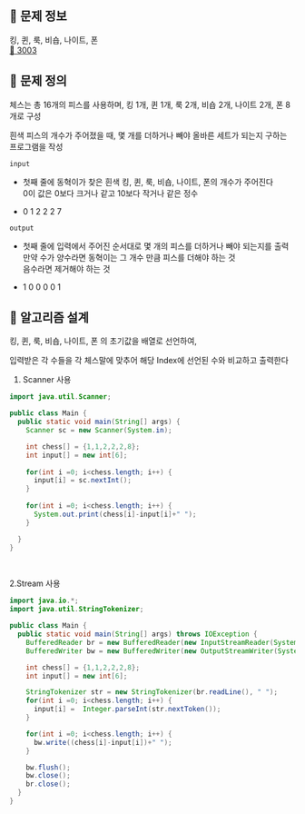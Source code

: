 ## 🌵 문제 정보
킹, 퀸, 룩, 비숍, 나이트, 폰 <br>
[🚗 3003](https://www.acmicpc.net/problem/3003)

## 🌵 문제 정의

체스는 총 16개의 피스를 사용하며, 킹 1개, 퀸 1개, 룩 2개, 비숍 2개, 나이트 2개, 폰 8개로 구성 <br>

흰색 피스의 개수가 주어졌을 때, 몇 개를 더하거나 빼야 올바른 세트가 되는지 구하는 프로그램을 작성

`input` <br>
- 첫째 줄에 동혁이가 찾은 흰색 킹, 퀸, 룩, 비숍, 나이트, 폰의 개수가 주어진다 <br>
  0이 값은 0보다 크거나 같고 10보다 작거나 같은 정수


- 0 1 2 2 2 7

`output` <br>
- 첫째 줄에 입력에서 주어진 순서대로 몇 개의 피스를 더하거나 빼야 되는지를 출력 <br>
  만약 수가 양수라면 동혁이는 그 개수 만큼 피스를 더해야 하는 것 <br>
  음수라면 제거해야 하는 것


- 1 0 0 0 0 1

## 🌵 알고리즘 설계

킹, 퀸, 룩, 비숍, 나이트, 폰 의 초기값을 배열로 선언하여, <br>

입력받은 각 수들을 각 체스말에 맞추어 해당 Index에 선언된 수와 비교하고 출력한다

1. Scanner 사용
```java
import java.util.Scanner;

public class Main {
  public static void main(String[] args) {
    Scanner sc = new Scanner(System.in);

    int chess[] = {1,1,2,2,2,8};
    int input[] = new int[6];
    
    for(int i =0; i<chess.length; i++) {
      input[i] = sc.nextInt();
    }
    
    for(int i =0; i<chess.length; i++) {
      System.out.print(chess[i]-input[i]+" ");
    }

  }
}
```

<br>

2.Stream 사용
```java
import java.io.*;
import java.util.StringTokenizer;

public class Main {
  public static void main(String[] args) throws IOException {
    BufferedReader br = new BufferedReader(new InputStreamReader(System.in));
    BufferedWriter bw = new BufferedWriter(new OutputStreamWriter(System.out));

    int chess[] = {1,1,2,2,2,8};
    int input[] = new int[6];

    StringTokenizer str = new StringTokenizer(br.readLine(), " ");
    for(int i =0; i<chess.length; i++) {
      input[i] =  Integer.parseInt(str.nextToken());
    }

    for(int i =0; i<chess.length; i++) {
      bw.write((chess[i]-input[i])+" ");
    }

    bw.flush();
    bw.close();
    br.close();
  }
}
```